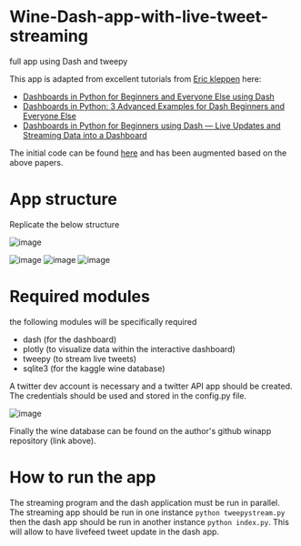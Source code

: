 # Wine-Dash-app-with-live-tweet-streaming
full app using Dash and tweepy


This app is adapted from excellent tutorials from [Eric kleppen](https://github.com/bendgame) here:
- [Dashboards in Python for Beginners and Everyone Else using Dash](https://medium.com/swlh/dashboards-in-python-for-beginners-and-everyone-else-using-dash-f0a045a86644)
- [Dashboards in Python: 3 Advanced Examples for Dash Beginners and Everyone Else](https://medium.com/swlh/dashboards-in-python-3-advanced-examples-for-dash-beginners-and-everyone-else-b1daf4e2ec0a)
- [Dashboards in Python for Beginners using Dash — Live Updates and Streaming Data into a Dashboard](https://levelup.gitconnected.com/dashboards-in-python-for-beginners-using-dash-live-updates-and-streaming-data-into-a-dashboard-37660c1ba661)

The initial code can be found [here](https://github.com/bendgame/DashApp) and has been augmented based on the above papers.

# App structure

Replicate the below structure

![image](https://user-images.githubusercontent.com/68251051/128543968-7128835e-d1cb-4eac-b7f9-a39ebeba5ee2.png) 

![image](https://user-images.githubusercontent.com/68251051/128544206-26afc150-16cc-4b4e-bdc8-53f715b2f75f.png) ![image](https://user-images.githubusercontent.com/68251051/128544248-40c921c3-8b13-4338-a07b-62e5d3e7209c.png) ![image](https://user-images.githubusercontent.com/68251051/128544294-3147c123-8bbd-468f-94f4-7cf29691d85b.png)

# Required modules
the following modules will be specifically required
- dash (for the dashboard)
- plotly (to visualize data within the interactive dashboard)
- tweepy (to stream live tweets)
- sqlite3 (for the kaggle wine database)

A twitter dev account is necessary and a twitter API app should be created. The credentials should be used and stored in the config.py file.

![image](https://user-images.githubusercontent.com/68251051/128545257-2eed0d16-790c-4764-b3fc-8931bfb8a919.png)


Finally the wine database can be found on the author's github winapp repository (link above).

# How to run the app
The streaming program and the dash application must be run in parallel. The streaming app should be run in one instance `python tweepystream.py` then the dash app should be run in another instance `python index.py`.
This will allow to have livefeed tweet update in the dash app.


